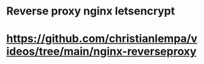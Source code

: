 # Reverse proxy nginx letsencrypt
# https://github.com/christianlempa/videos/tree/main/nginx-reverseproxy
